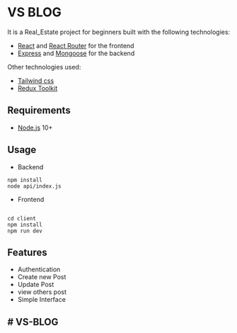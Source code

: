 # VS BLOG

It is a Real_Estate project for beginners built with the following technologies:
- [React](https://facebook.github.io/react/) and [React Router](https://reacttraining.com/react-router/) for the frontend
- [Express](http://expressjs.com/) and [Mongoose](http://mongoosejs.com/) for the backend

Other technologies used:
- [Tailwind css](https://tailwindcss.com/)
- [Redux Toolkit](https://redux-toolkit.js.org/)


## Requirements

- [Node.js](https://nodejs.org/en/) 10+



## Usage

- Backend
```shell
npm install
node api/index.js
```

- Frontend
```shell

cd client
npm install
npm run dev
```

## Features
- Authentication
- Create new Post
- Update Post
- view others post
- Simple Interface

## #   V S - B L O G  
 
